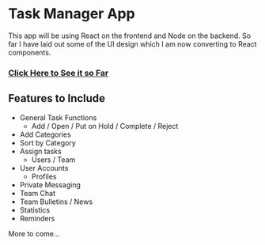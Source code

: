 # Task Manager App

This app will be using React on the frontend and Node on the backend. So far I have laid out some of the UI design which I am now converting to React components.

### [Click Here to See it so Far](https://dbuzzin.github.io/task-manager-app/)

  

## Features to Include

* General Task Functions 
  * Add / Open / Put on Hold / Complete / Reject
* Add Categories
* Sort by Category
* Assign tasks
  * Users / Team
* User Accounts
  * Profiles
* Private Messaging
* Team Chat
* Team Bulletins / News
* Statistics
* Reminders

More to come...
